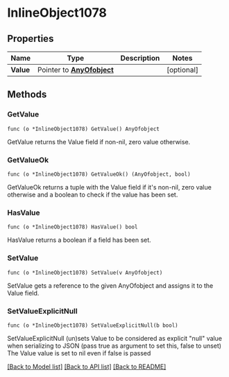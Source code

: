 # InlineObject1078

## Properties

Name | Type | Description | Notes
------------ | ------------- | ------------- | -------------
**Value** | Pointer to [**AnyOfobject**](anyOf&lt;object&gt;.md) |  | [optional] 

## Methods

### GetValue

`func (o *InlineObject1078) GetValue() AnyOfobject`

GetValue returns the Value field if non-nil, zero value otherwise.

### GetValueOk

`func (o *InlineObject1078) GetValueOk() (AnyOfobject, bool)`

GetValueOk returns a tuple with the Value field if it's non-nil, zero value otherwise
and a boolean to check if the value has been set.

### HasValue

`func (o *InlineObject1078) HasValue() bool`

HasValue returns a boolean if a field has been set.

### SetValue

`func (o *InlineObject1078) SetValue(v AnyOfobject)`

SetValue gets a reference to the given AnyOfobject and assigns it to the Value field.

### SetValueExplicitNull

`func (o *InlineObject1078) SetValueExplicitNull(b bool)`

SetValueExplicitNull (un)sets Value to be considered as explicit "null" value
when serializing to JSON (pass true as argument to set this, false to unset)
The Value value is set to nil even if false is passed

[[Back to Model list]](../README.md#documentation-for-models) [[Back to API list]](../README.md#documentation-for-api-endpoints) [[Back to README]](../README.md)


